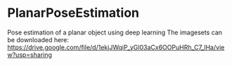 # PlanarPoseEstimation
Pose estimation of a planar object using deep learning
The imagesets can be downloaded here:
https://drive.google.com/file/d/1ekjJWqiP_yGI03aCx6OOPuHRh_C7_lHa/view?usp=sharing
